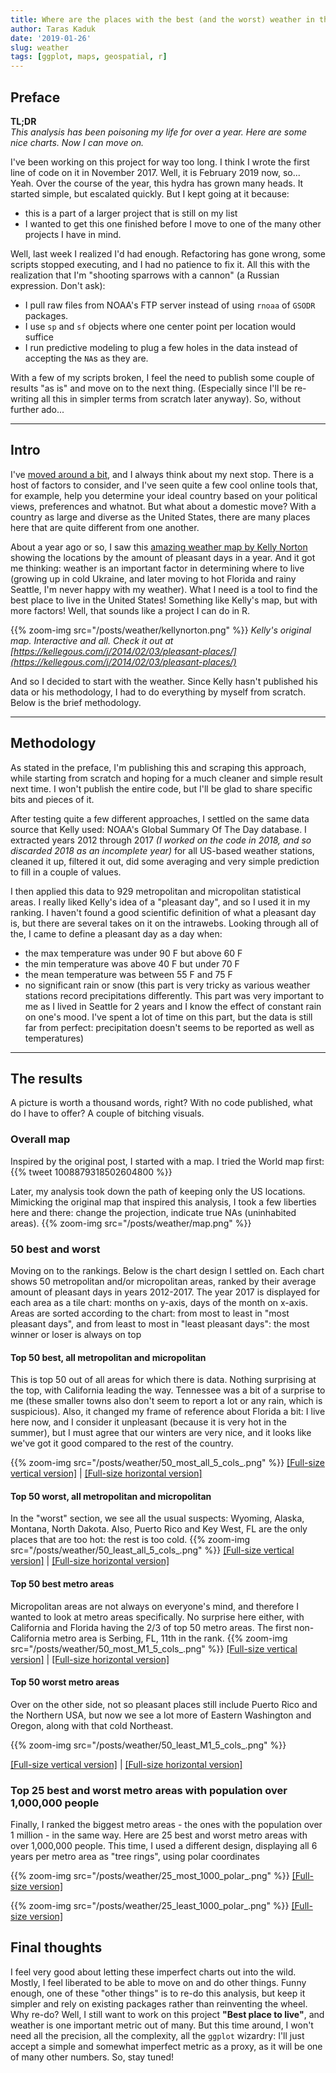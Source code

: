 ```yaml
---
title: Where are the places with the best (and the worst) weather in the United States
author: Taras Kaduk
date: '2019-01-26'
slug: weather
tags: [ggplot, maps, geospatial, r]
---
```


## Preface

**TL;DR**
<br>
*This analysis has been poisoning my life for over a year. Here are some nice charts. Now I can move on.*

I've been working on this project for way too long. I think I wrote the first line of code on it in November 2017. Well, it is February 2019 now, so... Yeah.
Over the course of the year, this hydra has grown many heads. It started simple, but escalated quickly. But I kept going at it because:

- this is a part of a larger project that is still on my list
- I wanted to get this one finished before I move to one of the many other projects I have in mind.

Well, last week I realized I'd had enough. Refactoring has gone wrong, some scripts stopped executing, and I had no patience to fix it. All this with the realization that I'm "shooting sparrows with a cannon" (a Russian expression. Don't ask): 

- I pull raw files from NOAA's FTP server instead of using `rnoaa` of `GSODR` packages.
- I use `sp` and `sf` objects where one center point per location would suffice
- I run predictive modeling to plug a few holes in the data instead of accepting the `NA`s as they are.

With a few of my scripts broken, I feel the need to publish some couple of results "as is" and move on to the next thing. (Especially since I'll be re-writing all this in simpler terms from scratch later anyway).
So, without further ado...

---

## Intro
I've [moved around a bit](https://taraskaduk.com/2017/11/26/pixel-maps/), and I always think about my next stop. There is a host of factors to consider, and I've seen quite a few cool online tools that, for example, help you determine your ideal country based on your political views, preferences and whatnot. But what about a domestic move? With a country as large and diverse as the United States, there are many places here that are quite different from one another.

About a year ago or so, I saw this [amazing weather map by Kelly Norton](https://kellegous.com/j/2014/02/03/pleasant-places/) showing the locations by the amount of pleasant days in a year. And it got me thinking: weather is an important factor in determining where to live (growing up in cold Ukraine, and later moving to hot Florida and rainy Seattle, I'm never happy with my weather). What I need is a tool to find the best place to live in the United States! Something like Kelly's map, but with more factors! Well, that sounds like a project I can do in R.

{{% zoom-img src="/posts/weather/kellynorton.png" %}}
*Kelly's original map. Interactive and all. Check it out at [https://kellegous.com/j/2014/02/03/pleasant-places/](https://kellegous.com/j/2014/02/03/pleasant-places/)*

And so I decided to start with the weather. Since Kelly hasn't published his data or his methodology, I had to do everything by myself from scratch. Below is the brief methodology.


---

## Methodology

As stated in the preface, I'm publishing this and scraping this approach, while starting from scratch and hoping for a much cleaner and simple result next time. I won't publish the entire code, but I'll be glad to share specific bits and pieces of it.

After testing quite a few different approaches, I settled on the same data source that Kelly used: NOAA's Global Summary Of The Day database. I extracted years 2012 through 2017 *(I worked on the code in 2018, and so discarded 2018 as an incomplete year)* for all US-based weather stations, cleaned it up, filtered it out, did some averaging and very simple prediction to fill in a couple of values.

I then applied this data to 929 metropolitan and micropolitan statistical areas.
I really liked Kelly's idea of a "pleasant day", and so I used it in my ranking. I haven't found a good scientific definition of what a pleasant day is, but there are several takes on it on the intrawebs. Looking through all of the, I came to define a pleasant day as a day when:

- the max temperature was under 90 F but above 60 F
- the min temperature was above 40 F but under 70 F
- the mean temperature was between 55 F and 75 F
- no significant rain or snow (this part is very tricky as various weather stations record precipitations differently. This part was very important to me as I lived in Seattle for 2 years and I know the effect of constant rain on one's mood. I've spent a lot of time on this part, but the data is still far from perfect: precipitation doesn't seems to be reported as well as temperatures)

---

## The results
A picture is worth a thousand words, right?
With no code published, what do I have to offer? A couple of bitching visuals.

### Overall map

Inspired by the original post, I started with a map. I tried the World map first:
{{% tweet 1008879318502604800 %}}

Later, my analysis took down the path of keeping only the US locations. Mimicking the original map that inspired this analysis, I took a few liberties here and there: change the projection, indicate true NAs (uninhabited areas).
{{% zoom-img src="/posts/weather/map.png" %}}

### 50 best and worst
Moving on to the rankings. Below is the chart design I settled on. Each chart shows 50 metropolitan and/or micropolitan areas, ranked by their average amount of pleasant days in years 2012-2017. The year 2017 is displayed for each area as a tile chart: months on y-axis, days of the month on x-axis. Areas are sorted according to the chart: from most to least in "most pleasant days", and from least to most in "least pleasant days": the most winner or loser is always on top

#### Top 50 best, all metropolitan and micropolitan

This is top 50 out of all areas for which there is data. Nothing surprising at the top, with California leading the way. Tennessee was a bit of a surprise to me (these smaller towns also don't seem to report a lot or any rain, which is suspicious). Also, it changed my frame of reference about Florida a bit: I live here now, and I consider it unpleasant (because it is very hot in the summer), but I must agree that our winters are very nice, and it looks like we've got it good compared to the rest of the country.

{{% zoom-img src="/posts/weather/50_most_all_5_cols_.png" %}} 
<a href="/posts/weather/50_most_all_5_cols_.png" target="_blank">[Full-size vertical version]</a> | <a href="/posts/weather/50_most_all_10_cols_.png" target="_blank">[Full-size horizontal version]</a> 

#### Top 50 worst, all metropolitan and micropolitan
In the "worst" section, we see all the usual suspects: Wyoming, Alaska, Montana, North Dakota. Also, Puerto Rico and Key West, FL are the only places that are too hot: the rest is too cold.
{{% zoom-img src="/posts/weather/50_least_all_5_cols_.png" %}}
<a href="/posts/weather/50_least_all_5_cols_.png" target="_blank">[Full-size vertical version]</a> | <a href="/posts/weather/50_least_all_10_cols_.png" target="_blank">[Full-size horizontal version]</a> 


#### Top 50 best metro areas

Micropolitan areas are not always on everyone's mind, and therefore I wanted to look at metro areas specifically.
No surprise here either, with California and Florida having the 2/3 of top 50 metro areas. The first non-California metro area is Serbing, FL, 11th in the rank.
{{% zoom-img src="/posts/weather/50_most_M1_5_cols_.png" %}}
<a href="/posts/weather/50_most_M1_5_cols_.png" target="_blank">[Full-size vertical version]</a> | <a href="/posts/weather/50_most_M1_10_cols_.png" target="_blank">[Full-size horizontal version]</a> 


#### Top 50 worst metro areas
Over on the other side, not so pleasant places still include Puerto Rico and the Northern USA, but now we see a lot more of Eastern Washington and Oregon, along with that cold Northeast.

{{% zoom-img src="/posts/weather/50_least_M1_5_cols_.png" %}}

<a href="/posts/weather/50_least_M1_5_cols_.png" target="_blank">[Full-size vertical version]</a> | <a href="/posts/weather/50_least_M1_10_cols_.png" target="_blank">[Full-size horizontal version]</a> 



### Top 25 best and worst metro areas with population over 1,000,000 people

Finally, I ranked the biggest metro areas  - the ones with the population over 1 million - in the same way.
Here are 25 best and worst metro areas with over 1,000,000 people. This time, I used a different design, displaying all 6 years per metro area as "tree rings", using polar coordinates 

{{% zoom-img src="/posts/weather/25_most_1000_polar_.png" %}}
<a href="/posts/weather/25_most_1000_polar_.png" target="_blank">[Full-size version]</a>


{{% zoom-img src="/posts/weather/25_least_1000_polar_.png" %}}
<a href="/posts/weather/25_least_1000_polar_.png" target="_blank">[Full-size version]</a>

## Final thoughts

I feel very good about letting these imperfect charts out into the wild. Mostly, I feel liberated to be able to move on and do other things. Funny enough, one of these "other things" is to re-do this analysis, but keep it simpler and rely on existing packages rather than reinventing the wheel. Why re-do? Well, I still want to work on this project **"Best place to live"**, and weather is one important metric out of many. But this time around, I won't need all the precision, all the complexity, all the `ggplot` wizardry: I'll just accept a simple and somewhat imperfect metric as a proxy, as it will be one of many other numbers. So, stay tuned!